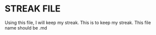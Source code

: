 # STREAK FILE

Using this file, I will keep my streak.
This is to keep my streak. This file name should be .md
